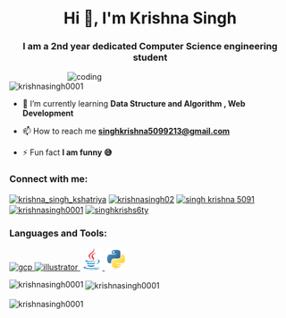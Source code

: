 <h1 align="center">Hi 👋, I'm Krishna Singh</h1>
<h3 align="center">I am a 2nd year dedicated Computer Science engineering student</h3>

<img align="right" alt="coding" width="400" src="https://miro.medium.com/max/1360/0*7Q3yvSIv_t0ioJ-Z.gif">
<p align="left"> <img src="https://komarev.com/ghpvc/?username=krishnasingh0001&label=Profile%20views&color=0e75b6&style=flat" alt="krishnasingh0001" /> </p>

- 🌱 I’m currently learning **Data Structure and Algorithm , Web Development**

- 📫 How to reach me **singhkrishna5099213@gmail.com**

- ⚡ Fun fact **I am funny 😅**

<h3 align="left">Connect with me:</h3>
<p align="left">
<a href="https://instagram.com/krishna_singh_kshatriya" target="blank"><img align="center" src="https://raw.githubusercontent.com/rahuldkjain/github-profile-readme-generator/master/src/images/icons/Social/instagram.svg" alt="krishna_singh_kshatriya" height="30" width="40" /></a>
<a href="https://www.codechef.com/users/krishnasingh02" target="blank"><img align="center" src="https://cdn.jsdelivr.net/npm/simple-icons@3.1.0/icons/codechef.svg" alt="krishnasingh02" height="30" width="40" /></a>
<a href="https://www.hackerrank.com/singh krishna 5091" target="blank"><img align="center" src="https://raw.githubusercontent.com/rahuldkjain/github-profile-readme-generator/master/src/images/icons/Social/hackerrank.svg" alt="singh krishna 5091" height="30" width="40" /></a>
<a href="https://www.leetcode.com/krishnasingh0001" target="blank"><img align="center" src="https://raw.githubusercontent.com/rahuldkjain/github-profile-readme-generator/master/src/images/icons/Social/leet-code.svg" alt="krishnasingh0001" height="30" width="40" /></a>
<a href="https://auth.geeksforgeeks.org/user/singhkrishs6ty" target="blank"><img align="center" src="https://raw.githubusercontent.com/rahuldkjain/github-profile-readme-generator/master/src/images/icons/Social/geeks-for-geeks.svg" alt="singhkrishs6ty" height="30" width="40" /></a>
</p>

<h3 align="left">Languages and Tools:</h3>
<p align="left"> <a href="https://cloud.google.com" target="_blank" rel="noreferrer"> <img src="https://www.vectorlogo.zone/logos/google_cloud/google_cloud-icon.svg" alt="gcp" width="40" height="40"/> </a> <a href="https://www.adobe.com/in/products/illustrator.html" target="_blank" rel="noreferrer"> <img src="https://www.vectorlogo.zone/logos/adobe_illustrator/adobe_illustrator-icon.svg" alt="illustrator" width="40" height="40"/> </a> <a href="https://www.java.com" target="_blank" rel="noreferrer"> <img src="https://raw.githubusercontent.com/devicons/devicon/master/icons/java/java-original.svg" alt="java" width="40" height="40"/> </a> <a href="https://www.python.org" target="_blank" rel="noreferrer"> <img src="https://raw.githubusercontent.com/devicons/devicon/master/icons/python/python-original.svg" alt="python" width="40" height="40"/> </a> </p>

<p><img align="left" src="https://github-readme-stats.vercel.app/api/top-langs?username=krishnasingh0001&show_icons=true&locale=en&layout=compact" alt="krishnasingh0001" /></p>

<p>&nbsp;<img align="center" src="https://github-readme-stats.vercel.app/api?username=krishnasingh0001&show_icons=true&locale=en" alt="krishnasingh0001" /></p>

<p><img align="center" src="https://github-readme-streak-stats.herokuapp.com/?user=krishnasingh0001&" alt="krishnasingh0001" /></p>
